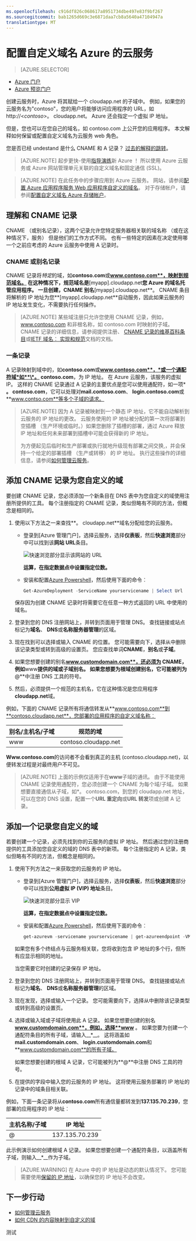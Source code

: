 ```yaml
---
ms.openlocfilehash: c916df826c068617a8951734dbe497e83f9bf267
ms.sourcegitcommit: bab1265d669c3e6871daa7cb8a5640a47104947a
translationtype: MT
---
```

<properties
    pageTitle="在云服务中配置自定义域名"
    description="了解如何通过配置 DNS 设置公开 Azure 应用程序或自定义的域上的数据。"
    services="cloud-services"
    documentationCenter=".net"
    authors="Thraka"
    manager="timlt"
    editor=""/>

<tags
    ms.service="cloud-services"
    ms.workload="tbd"
    ms.tgt_pltfrm="na"
    ms.devlang="na"
    ms.topic="article"
    ms.date="06/29/2015"
    ms.author="adegeo"/>

# 配置自定义域名 Azure 的云服务

> [AZURE.SELECTOR]
- [Azure 门户](cloud-services-custom-domain-name.md)
- [Azure 预览门户](cloud-services-custom-domain-name-portal.md)


创建云服务时，Azure 将其赋给一个 cloudapp.net 的子域中。 例如，如果您的云服务名为"contoso"，您的用户将能够访问应用程序的 URL，如 http://&lt;*contoso*>。 cloudapp.net。 Azure 还会指定一个虚拟 IP 地址。

但是，您也可以在您自己的域名，如 contoso.com 上公开您的应用程序。 本文解释如何保留或配置自定义域名为云服务 web 角色。

您是否已经 undestand 是什么 CNAME 和 A 记录？ [过去的解释的跳转](#add-a-cname-record-for-your-custom-domain)。

> [AZURE.NOTE]
> 起步更快-使用[指导演练](http://support.microsoft.com/kb/2990804)新 Azure ！  所以使用 Azure 云服务或 Azure 网站管理单元关联的自定义域名和固定通信 (SSL)。

<p/>

> [AZURE.NOTE]
> 在此任务中的步骤应用到 Azure 云服务。 网站，请参阅[配置 Azure 应用程序服务 Web 应用程序自定义的域名](../web-sites-custom-domain-name.md)。 对于存储帐户，请参阅[配置自定义域名 Azure 存储帐户](../storage-custom-domain-name.md)。


## 理解和 CNAME 记录

CNAME （或别名记录），这两个记录允许您特定服务器相关联的域名称 （或在这种情况下，服务） 但是他们的工作方式不同。 也有一些特定的因素在决定使用哪一个之前应考虑的 Azure 云服务中使用 A 记录时。

### CNAME 或别名记录

CNAME 记录将*特定*的域，如**contoso.com**或**www.contoso.com**，映射到规范域名。 在这种情况下，规范域名是**[myapp].cloudapp.net**您 Azure 的域名托管应用程序。 一旦创建，CNAME 别名**[myapp].cloudapp.net**。 CNAME 条目将解析的 IP 地址为您**[myapp].cloudapp.net**自动服务，因此如果云服务的 IP 地址发生变化，不需要执行任何操作。

> [AZURE.NOTE]
> 某些域注册只允许您使用 CNAME 记录，例如，www.contoso.com 和非根名称，如 contoso.com 时映射的子域。 CNAME 记录的详细信息，请参阅提供注册、 [CNAME 记录的维基百科条目](http://en.wikipedia.org/wiki/CNAME_record)或[IETF 域名︰ 实现和规范](http://tools.ietf.org/html/rfc1035)文档的文档。

### 一条记录

A 记录映射到域中的，如**contoso.com**或**www.contoso.com**，*或一个通配符域*如**\*。 contoso.com**，为 IP 地址。 在 Azure 云服务，该服务的虚拟 IP。 这样的 CNAME 记录通过 A 记录的主要优点是您可以使用通配符，如一项\* **。 contoso.com**，它可以处理对**mail.contoso.com**、 **login.contoso.com**或**www.contso.com**等多个子域的请求。

> [AZURE.NOTE]
> 因为 A 记录被映射到一个静态 IP 地址，它不能自动解析到云服务的 IP 地址的更改。 云服务使用的 IP 地址被分配的第一次将部署到空插槽 （生产环境或临时。）如果您删除了插槽的部署，通过 Azure 释放 IP 地址和任何未来部署到插槽中可能会获得新的 IP 地址。
>
> 为方便起见后临时和生产部署或执行就地升级现有部署之间交换,，并会保持一个给定的部署插槽 （生产或转移） 的 IP 地址。 执行这些操作的详细信息，请参阅[如何管理云服务](cloud-services-how-to-manage.md)。


## 添加 CNAME 记录为您自定义的域

要创建 CNAME 记录，您必须添加一个新条目在 DNS 表中为您自定义的域使用注册所提供的工具。 每个注册指定的 CNAME 记录，类似但略有不同的方法，但概念是相同的。

1. 使用以下方法之一来查找**。 cloudapp.net**域名分配给您的云服务。

    * 登录到[Azure 管理门户]，选择云服务，选择**仪表板**，然后**快速浏览**部分中可以找到该**网站 URL**条目。
    
        ![快速浏览部分显示该网站的 URL][csurl]
    
        **运算，在指定数据点中设置指定位数。**  
    
    * 安装和配置[Azure Powershell](../install-configure-powershell.md)，然后使用下面的命令︰
        
        ```powershell
        Get-AzureDeployment -ServiceName yourservicename | Select Url
        ```
    
    保存因为创建 CNAME 记录时将需要它在任意一种方式返回的 URL 中使用的域名。

1.  登录到您的 DNS 注册网站上，并转到页面用于管理 DNS。 查找链接或站点标记为**域名**、 **DNS**或**名称服务器管理**的区域。

2.  现在找到可以选择或输入 CNAME 的位置。 您可能需要向下，选择从中删除该记录类型或转到高级的设置页。 您应查找单词**CNAME**，**别名**或**子域**。

3.  如果您想要创建的别名**www.customdomain.com**，还必须为 CNAME，例如**www**提供的域或子域别名。 如果您想要为根域创建别名，它可能被列为**@**中注册 DNS 工具的符号。

4. 然后，必须提供一个规范的主机名，它在这种情况是您应用程序**cloudapp.net**域。

例如，下面的 CNAME 记录所有将通信转发从**www.contoso.com**到**contoso.cloudapp.net**，您部署的应用程序的自定义域名称︰

| 别名/主机名/子域 | 规范的域     |
| ------------------------- | -------------------- |
| www                       | contoso.cloudapp.net |

**Www.contoso.com**的访问者不会看到真正的主机 (contoso.cloudapp.net)，以便转发过程是对最终用户不可见。

> [AZURE.NOTE]
> 上面的示例仅适用于在**www**子域的通讯。 由于不能使用 CNAME 记录使用通配符，您必须创建一个 CNAME 为每个域/子域。 如果想要直接通信从子域，如\*。 contoso.com，到您的 cloudapp.net 地址，可以在您的 DNS 设置，配置一个**URL 重定向**或**URL 转发**项或创建 A 记录。


## 添加一个记录您自定义的域

若要创建一个记录，必须先找到你的云服务的虚拟 IP 地址。 然后通过您的注册商提供的工具添加您自定义的域的 DNS 表中的新项。 每个注册指定的 A 记录，类似但略有不同的方法，但概念是相同的。

1. 使用下列方法之一来获取您的云服务的 IP 地址。
    
    * 登录到[Azure 管理门户]，选择云服务，选择**仪表板**，然后**快速浏览**部分中可以找到**公用虚拟 IP (VIP) 地址**条目。
    
        ![快速浏览部分显示 VIP][vip]
    
        **运算，在指定数据点中设置指定位数。**  
    
    * 安装和配置[Azure Powershell](../install-configure-powershell.md)，然后使用下面的命令︰
    
        ```powershell
        get-azurevm -servicename yourservicename | get-azureendpoint -VM {$_.VM} | select Vip
        ```
    
    如果您有多个终结点与云服务相关联，您将收到包含 IP 地址的多个行，但所有应显示相同的地址。
    
    当您需要它时创建的记录保存 IP 地址。

1.  登录到您的 DNS 注册网站上，并转到页面用于管理 DNS。 查找链接或站点标记为**域名**、 **DNS**或**名称服务器管理**的区域。

2.  现在发现，选择或输入一个记录。 您可能需要向下，选择从中删除该记录类型或转到高级的设置页。

3. 选择或输入域或子域将使用此 A 记录。 如果您想要创建的别名**www.customdomain.com**，例如，选择**www** 。 如果您要为创建一个通配符条目的所有子域，请输入__*__。 这将涵盖如**mail.customdomain.com**、 **login.customdomain.com**和**www.customdomain.com**的所有子域。

    如果您想要创建的根域 A 记录，它可能被列为**@**中注册 DNS 工具的符号。

4. 在提供的字段中输入您的云服务的 IP 地址。 这将使用云服务部署的 IP 地址的记录中的域条目相关联。

例如，下面一条记录将从**contoso.com**所有通信量都转发到**137.135.70.239**，您部署的应用程序的 IP 地址︰

| 主机名称/子域 | IP 地址     |
| ------------------- | -------------- |
| @                   | 137.135.70.239 |


此示例演示如何创建根域 A 记录。 如果您想要创建一个通配符条目，以涵盖所有子域，则输入__*__作为子域。

>[AZURE.WARNING]
>在 Azure 中的 IP 地址是动态的默认情况下。 您可能需要使用[保留的 IP 地址](..\virtual-network\virtual-networks-reserved-public-ip.md)，以确保您的 IP 地址不会改变。

## 下一步行动

-   [如何管理云服务](cloud-services-how-to-manage.md)
-   [如何 CDN 的内容映射到自定义的域](http://msdn.microsoft.com/library/windowsazure/gg680307.aspx)

[显示自定义的域上的应用程序]: #access-app
[为您自定义的域添加 CNAME 记录]: #add-cname
[公开您自定义的域上的数据]: #access-data
[VIP 调换]: http://msdn.microsoft.com/library/ee517253.aspx
[创建将该子域与存储帐户相关联的 CNAME 记录]: #create-cname
[Azure 的管理门户]: https://manage.windowsazure.com
[验证域自定义对话框]: http://i.msdn.microsoft.com/dynimg/IC544437.jpg
[vip]: ./media/cloud-services-custom-domain-name/csvip.png
[csurl]: ./media/cloud-services-custom-domain-name/csurl.png
 
测试
